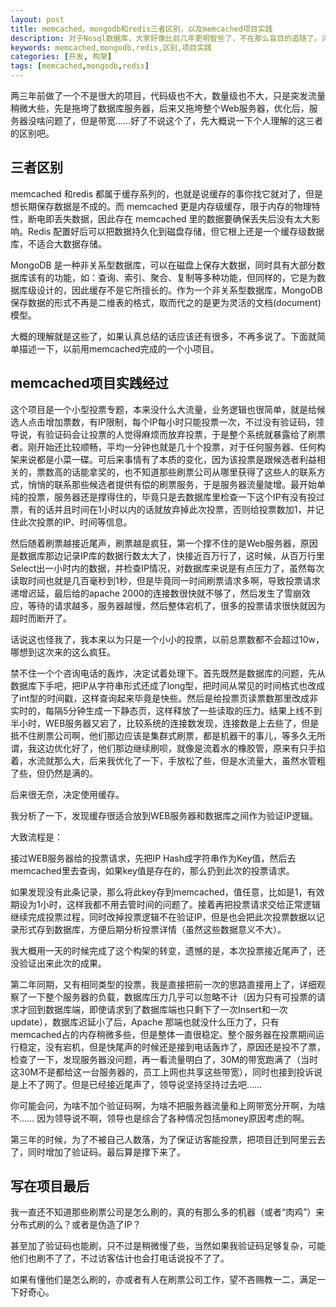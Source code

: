 ```yaml
---
layout: post
title: memcached，mongodb和redis三者区别，以及memcached项目实践
description: 对于Nosql数据库，大家好像比前几年更明智些了，不在那么盲目的追随了。详细阅读了一些介绍性的文字，此处记录一下这几个软件的区别，同时分享一个前两年做的一个用到memcached的构架。
keywords: memcached,mongodb,redis,区别,项目实践
categories: [开发, 构架]
tags: [memcached,mongodb,redis]
---
```


两三年前做了一个不是很大的项目，代码级也不大，数量级也不大，只是突发流量稍微大些，先是拖垮了数据库服务器，后来又拖垮整个Web服务器，优化后，服务器没啥问题了，但是带宽……好了不说这个了，先大概说一下个人理解的这三者的区别吧。


## 三者区别 

memcached 和redis 都属于缓存系列的，也就是说缓存的事你找它就对了，但是想长期保存数据是不成的。而 memcached 更是内存级缓存，限于内存的物理特性，断电即丢失数据，因此存在 memcached 里的数据要确保丢失后没有太大影响。Redis 配置好后可以把数据持久化到磁盘存储，但它根上还是一个缓存级数据库，不适合大数据存储。

MongoDB 是一种非关系型数据库，可以在磁盘上保存大数据，同时具有大部分数据库该有的功能，如：查询、索引、聚合、复制等多种功能，但同样的，它是为数据库级设计的，因此缓存不是它所擅长的。作为一个非关系型数据库，MongoDB保存数据的形式不再是二维表的格式，取而代之的是更为灵活的文档(document)模型。

大概的理解就是这些了，如果认真总结的话应该还有很多，不再多说了。下面就简单描述一下，以前用memcached完成的一个小项目。


## memcached项目实践经过

这个项目是一个小型投票专题，本来没什么大流量，业务逻辑也很简单，就是给候选人点击增加票数，有IP限制，每个IP每小时只能投票一次，不过没有验证码，领导说，有验证码会让投票的人觉得麻烦而放弃投票，于是整个系统就暴露给了刷票者。刚开始还比较顺畅，平均一分钟也就是几十个投票，对于任何服务器、任何构架来说都是小菜一碟。可后来事情有了本质的变化，因为该投票是跟候选者利益相关的，票数高的话能拿奖的，也不知道那些刷票公司从哪里获得了这些人的联系方式，悄悄的联系那些候选者提供有偿的刷票服务，于是服务器流量陡增。最开始单纯的投票，服务器还是撑得住的，毕竟只是去数据库里检查一下这个IP有没有投过票，有的话并且时间在1小时以内的话就放弃掉此次投票，否则给投票数加1，并记住此次投票的IP、时间等信息。

然后随着刷票越接近尾声，刷票越是疯狂，第一个撑不住的是Web服务器，原因是数据库那边记录IP库的数据行数太大了，快接近百万行了，这时候，从百万行里Select出一小时内的数据，并检查IP情况，对数据库来说是有点压力了，虽然每次读取时间也就是几百毫秒到1秒，但是毕竟同一时间刷票请求多啊，导致投票请求递增迟延，最后给的apache 2000的连接数很快就不够了，然后发生了雪崩效应，等待的请求越多，服务器越慢，然后整体宕机了，很多的投票请求很快就因为超时而断开了。

话说这也怪我了，我本来以为只是一个小小的投票，以前总票数都不会超过10w，哪想到这次来的这么疯狂。

禁不住一个个咨询电话的轰炸，决定试着处理下。首先既然是数据库的问题，先从数据库下手吧，把IP从字符串形式还成了long型，把时间从常见的时间格式也改成了int型的时间戳，这样查询起来毕竟是快些。然后是给投票页读票数那里改成非实时的，每隔5分钟生成一下静态页，这样释放了一些读取的压力。结果上线不到半小时，WEB服务器又宕了，比较系统的连接数发现，连接数是上去些了，但是抵不住刷票公司啊，他们那边应该是集群式刷票，都是机器干的事儿，等多久无所谓，我这边优化好了，他们那边继续刷呗，就像是流着水的橡胶管，原来有只手掐着，水流就那么大，后来我优化了一下，手放松了些，但是水流量大，虽然水管粗了些，但仍然是满的。

后来很无奈，决定使用缓存。

我分析了一下，发现缓存很适合放到WEB服务器和数据库之间作为验证IP逻辑。

大致流程是：

接过WEB服务器给的投票请求，先把IP Hash成字符串作为Key值，然后去memcached里去查询，如果key值是存在的，那么扔到此次的投票请求。

如果发现没有此条记录，那么将此key存到memcached，值任意，比如是1，有效期设为1小时，这样我都不用去管时间的问题了。接着再把投票请求交给正常逻辑继续完成投票过程，同时改掉投票逻辑不在验证IP，但是也会把此次投票数据以记录形式存到数据库，方便后期分析投票详情（虽然这些数据意义不大）。

我大概用一天的时候完成了这个构架的转变，遗憾的是，本次投票接近尾声了，还没验证出来此次的成果。

第二年同期，又有相同类型的投票，我是直接把前一次的思路直接用上了，详细观察了一下整个服务器的负载，数据库压力几乎可以忽略不计（因为只有可投票的请求才回到数据库端，即使请求到了数据库端也只剩下了一次Insert和一次update），数据库迟延小了后，Apache 那端也就没什么压力了，只有memcached占的内存稍微多些，但是整体一直很稳定。整个服务器在投票期间运行稳定，没有宕机，但是快尾声的时候还是接到电话轰炸了，原因还是投不了票，检查了一下，发现服务器没问题，再一看流量明白了，30M的带宽跑满了（当时这30M不是都给这一台服务器的，员工上网也共享这些带宽），同时也接到投诉说是上不了网了。但是已经接近尾声了，领导说坚持坚持过去吧……

你可能会问，为啥不加个验证码啊，为啥不把服务器流量和上网带宽分开啊，为啥不…… 因为领导说不啊，领导也是综合了各种情况包括money原因考虑的啊。

第三年的时候，为了不被自己人数落，为了保证访客能投票，把项目迁到阿里云去了，同时增加了验证码。最后算是撑下来了。

## 写在项目最后

我一直还不知道那些刷票公司是怎么刷的，真的有那么多的机器（或者“肉鸡”）来分布式刷的么？或者是伪造了IP？

甚至加了验证码也能刷，只不过是稍微慢了些，当然如果我验证码足够复杂，可能他们也刷不了了，不过访客估计也会打电话说投不了了。

如果有懂他们是怎么刷的，亦或者有人在刷票公司工作，望不吝赐教一二，满足一下好奇心。 